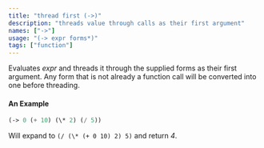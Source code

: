 ```yaml
---
title: "thread first (->)"
description: "threads value through calls as their first argument"
names: ["->"]
usage: "(-> expr forms*)"
tags: ["function"]
---
```


Evaluates _expr_ and threads it through the supplied forms as their first argument. Any form that is not already a function call will be converted into one before threading.

#### An Example

```scheme
(-> 0 (+ 10) (\* 2) (/ 5))
```

Will expand to `(/ (\* (+ 0 10) 2) 5)` and return _4_.
